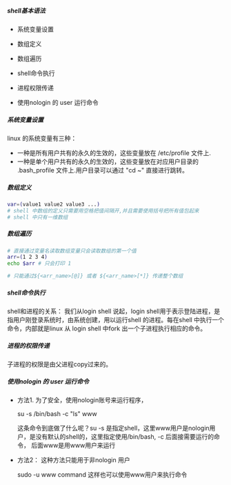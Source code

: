 ##### shell基本语法

- 系统变量设置

- 数组定义

- 数组遍历

- shell命令执行

- 进程权限传递

- 使用nologin 的 user 运行命令

##### 系统变量设置

linux 的系统变量有三种：

- 一种是所有用户共有的永久的生效的，这些变量放在 /etc/profile 文件上.
- 一种是单个用户共有的永久的生效的，这些变量放在对应用户目录的 .bash_profile 文件上.用户目录可以通过 "cd ~" 直接进行跳转。

##### 数组定义

```bash
var=(value1 value2 value3 ...)
# shell 中数组的定义只需要用空格把值间隔开,并且需要使用括号把所有值包起来
# shell 中只有一维数组
```

##### 数组遍历

```bash
# 直接通过变量名读取数组变量只会读取数组的第一个值
arr=(1 2 3 4)
echo $arr # 只会打印 1

# 只能通过${<arr_name>[@]} 或者 ${<arr_name>[*]} 传递整个数组
```

##### shell命令执行

shell和进程的关系： 我们从login shell 说起，login shell用于表示登陆进程，是指用户刚登录系统时，由系统创建，用以运行shell 的进程。每在shell 中执行一个命令，内部就是linux 从 login shell 中fork 出一个子进程执行相应的命令。

##### 进程的权限传递

子进程的权限是由父进程copy过来的。

##### 使用nologin 的 user 运行命令

- 方法1. 为了安全，使用nologin账号来运行程序，  
  
  su -s /bin/bash -c "ls" www  
  
  这条命令到底做了什么呢？su -s 是指定shell，这里www用户是nologin用户，是没有默认的shell的，这里指定使用/bin/bash, -c 后面接需要运行的命令， 后面www是用www用户来运行  

- 方法2：  这种方法只能用于非nologin 用户
  
  sudo -u www command 这样也可以使用www用户来执行命令
